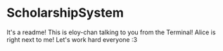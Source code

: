 ScholarshipSystem
=================
It's a readme!
This is eloy-chan talking to you from the Terminal! 
Alice is right next to me! 
Let's work hard everyone :3
